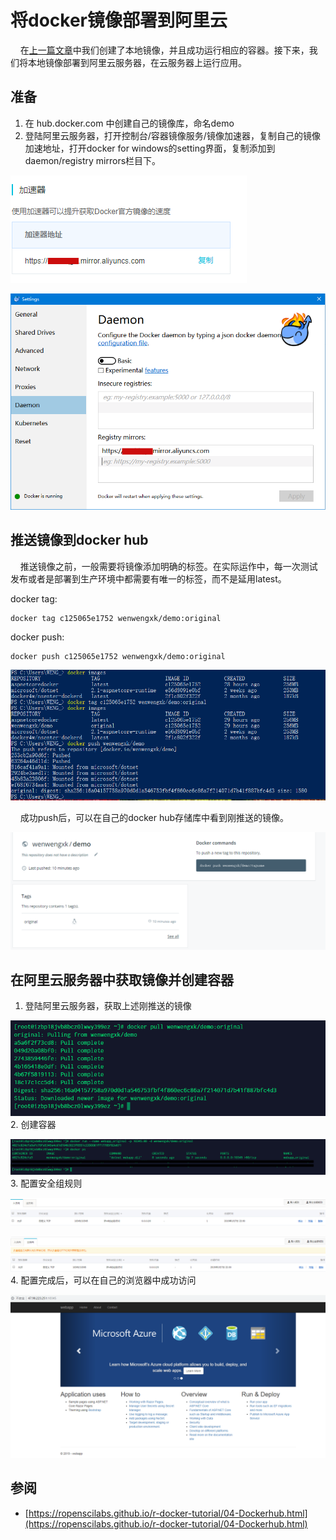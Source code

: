 # 将docker镜像部署到阿里云

&nbsp;&nbsp;&nbsp;&nbsp;在[上一篇文章](/docs/docker/01.md)中我们创建了本地镜像，并且成功运行相应的容器。接下来，我们将本地镜像部署到阿里云服务器，在云服务器上运行应用。

## 准备

1. 在 hub.docker.com 中创建自己的镜像库，命名demo
2. 登陆阿里云服务器，打开控制台/容器镜像服务/镜像加速器，复制自己的镜像加速地址，打开docker for windows的setting界面，复制添加到daemon/registry mirrors栏目下。

![image lost](./content/捕获18.PNG)

![image lost](./content/捕获17.PNG)

## 推送镜像到docker hub

&nbsp;&nbsp;&nbsp;&nbsp;推送镜像之前，一般需要将镜像添加明确的标签。在实际运作中，每一次测试发布或者是部署到生产环境中都需要有唯一的标签，而不是延用latest。

docker tag:

```code
docker tag c125065e1752 wenwengxk/demo:original
```

docker push:

```code
docker push c125065e1752 wenwengxk/demo:original
```

![image lost](./content/捕获11.PNG)

&nbsp;&nbsp;&nbsp;&nbsp;成功push后，可以在自己的docker hub存储库中看到刚推送的镜像。

![image lost](./content/捕获12.PNG)

## 在阿里云服务器中获取镜像并创建容器

1. 登陆阿里云服务器，获取上述刚推送的镜像

![image lost](./content/捕获13.PNG)
2. 创建容器

![image lost](./content/捕获14.PNG)
3. 配置安全组规则

![image lost](./content/捕获15.PNG)

![image lost](./content/捕获16.PNG)
4. 配置完成后，可以在自己的浏览器中成功访问

![image lost](./content/捕获19.PNG)

## 参阅

- [https://ropenscilabs.github.io/r-docker-tutorial/04-Dockerhub.html](https://ropenscilabs.github.io/r-docker-tutorial/04-Dockerhub.html)